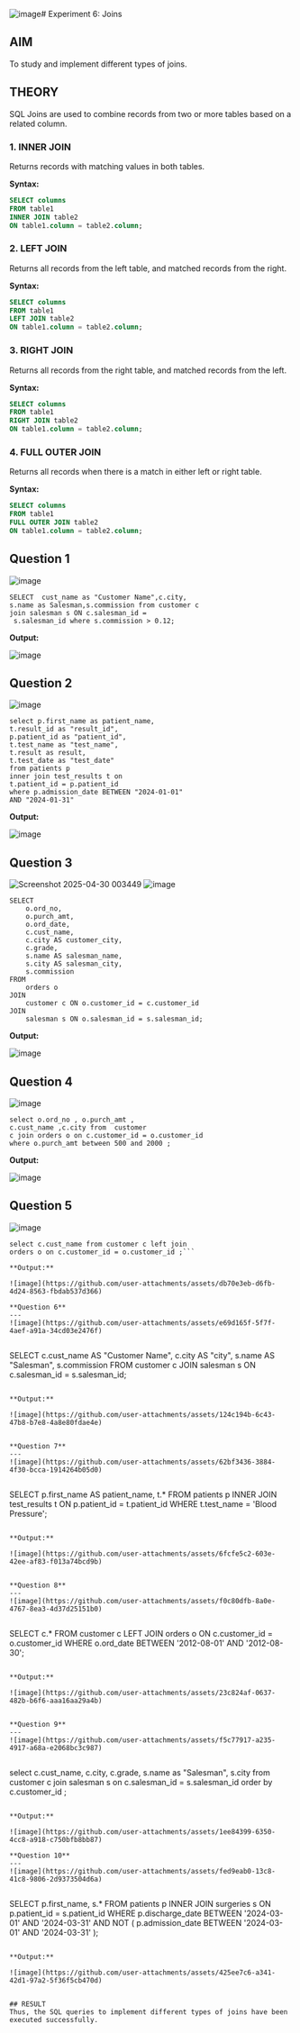 ![image](https://github.com/user-attachments/assets/8c9cfd3d-6d45-4473-a68a-e6ce4abf416e)# Experiment 6: Joins

## AIM
To study and implement different types of joins.

## THEORY

SQL Joins are used to combine records from two or more tables based on a related column.

### 1. INNER JOIN
Returns records with matching values in both tables.

**Syntax:**
```sql
SELECT columns
FROM table1
INNER JOIN table2
ON table1.column = table2.column;
```

### 2. LEFT JOIN
Returns all records from the left table, and matched records from the right.

**Syntax:**

```sql
SELECT columns
FROM table1
LEFT JOIN table2
ON table1.column = table2.column;
```
### 3. RIGHT JOIN
Returns all records from the right table, and matched records from the left.

**Syntax:**

```sql
SELECT columns
FROM table1
RIGHT JOIN table2
ON table1.column = table2.column;
```
### 4. FULL OUTER JOIN
Returns all records when there is a match in either left or right table.

**Syntax:**

```sql
SELECT columns
FROM table1
FULL OUTER JOIN table2
ON table1.column = table2.column;
```

**Question 1**
--
![image](https://github.com/user-attachments/assets/b7d95be1-c257-41c6-910e-27aea32bcc31)

```
SELECT  cust_name as "Customer Name",c.city,
s.name as Salesman,s.commission from customer c
join salesman s ON c.salesman_id =
 s.salesman_id where s.commission > 0.12;
```

**Output:**

![image](https://github.com/user-attachments/assets/82786a74-44e8-4199-9157-dff4f7770d9d)


**Question 2**
---
![image](https://github.com/user-attachments/assets/c696e7e7-31d5-459c-98c8-f6fce2c45cde)


```
select p.first_name as patient_name, 
t.result_id as "result_id",
p.patient_id as "patient_id",
t.test_name as "test_name",
t.result as result,
t.test_date as "test_date"
from patients p 
inner join test_results t on 
t.patient_id = p.patient_id
where p.admission_date BETWEEN "2024-01-01"
AND "2024-01-31"
```

**Output:**

![image](https://github.com/user-attachments/assets/5bf52750-53d1-402a-84fc-a59c0fc1e7b4)


**Question 3**
---
![Screenshot 2025-04-30 003449](https://github.com/user-attachments/assets/fc8c13f4-b767-4470-8a8d-adcef4127b72)
![image](https://github.com/user-attachments/assets/8d07f3e5-8ce7-43c5-b0a2-d80bfe4b1008)

```
SELECT 
    o.ord_no,
    o.purch_amt,
    o.ord_date,
    c.cust_name,
    c.city AS customer_city,
    c.grade,
    s.name AS salesman_name,
    s.city AS salesman_city,
    s.commission
FROM 
    orders o
JOIN 
    customer c ON o.customer_id = c.customer_id
JOIN 
    salesman s ON o.salesman_id = s.salesman_id;

```

**Output:**

![image](https://github.com/user-attachments/assets/4a954fed-748c-4b1a-93b4-568ca9ede2a2)


**Question 4**
---
![image](https://github.com/user-attachments/assets/4f700afc-30e0-42fb-8243-112531b6e4a5)


```
select o.ord_no , o.purch_amt ,
c.cust_name ,c.city from  customer
c join orders o on c.customer_id = o.customer_id
where o.purch_amt between 500 and 2000 ;
```

**Output:**

![image](https://github.com/user-attachments/assets/30124ddc-4a07-4d2d-9f2a-fa09b4a87c38)


**Question 5**
---
![image](https://github.com/user-attachments/assets/b3b16b6d-64d1-40b9-97a6-adef1afda31f)


```
select c.cust_name from customer c left join
orders o on c.customer_id = o.customer_id ;```

**Output:**

![image](https://github.com/user-attachments/assets/db70e3eb-d6fb-4d24-8563-fbdab537d366)

**Question 6**
---
![image](https://github.com/user-attachments/assets/e69d165f-5f7f-4aef-a91a-34cd03e2476f)


```
SELECT 
    c.cust_name AS "Customer Name",
    c.city AS "city",
    s.name AS "Salesman",
    s.commission
FROM 
    customer c
JOIN 
    salesman s ON c.salesman_id = s.salesman_id;

```

**Output:**

![image](https://github.com/user-attachments/assets/124c194b-6c43-47b8-b7e8-4a8e80fdae4e)


**Question 7**
---
![image](https://github.com/user-attachments/assets/62bf3436-3884-4f30-bcca-1914264b05d0)


```
SELECT 
    p.first_name AS patient_name,
    t.*
FROM 
    patients p
INNER JOIN 
    test_results t ON p.patient_id = t.patient_id
WHERE 
    t.test_name = 'Blood Pressure';

```

**Output:**

![image](https://github.com/user-attachments/assets/6fcfe5c2-603e-42ee-af83-f013a74bcd9b)


**Question 8**
---
![image](https://github.com/user-attachments/assets/f0c80dfb-8a0e-4767-8ea3-4d37d25151b0)


```
SELECT 
    c.*
FROM 
    customer c
LEFT JOIN 
    orders o ON c.customer_id = o.customer_id
WHERE 
    o.ord_date BETWEEN '2012-08-01' AND '2012-08-30';

```

**Output:**

![image](https://github.com/user-attachments/assets/23c824af-0637-482b-b6f6-aaa16aa29a4b)


**Question 9**
---
![image](https://github.com/user-attachments/assets/f5c77917-a235-4917-a68a-e2068bc3c987)


```
select c.cust_name,
c.city,
c.grade,
s.name as "Salesman",
s.city 
from 
customer c join salesman s on c.salesman_id = s.salesman_id
order by c.customer_id ;

```

**Output:**

![image](https://github.com/user-attachments/assets/1ee84399-6350-4cc8-a918-c750bfb8bb87)

**Question 10**
---
![image](https://github.com/user-attachments/assets/fed9eab0-13c8-41c8-9806-2d9373504d6a)


```
SELECT 
    p.first_name,
    s.*
FROM 
    patients p
INNER JOIN 
    surgeries s ON p.patient_id = s.patient_id
WHERE 
    p.discharge_date BETWEEN '2024-03-01' AND '2024-03-31'
    AND NOT (
        p.admission_date BETWEEN '2024-03-01' AND '2024-03-31'
    );

```

**Output:**

![image](https://github.com/user-attachments/assets/425ee7c6-a341-42d1-97a2-5f36f5cb470d)


## RESULT
Thus, the SQL queries to implement different types of joins have been executed successfully.
